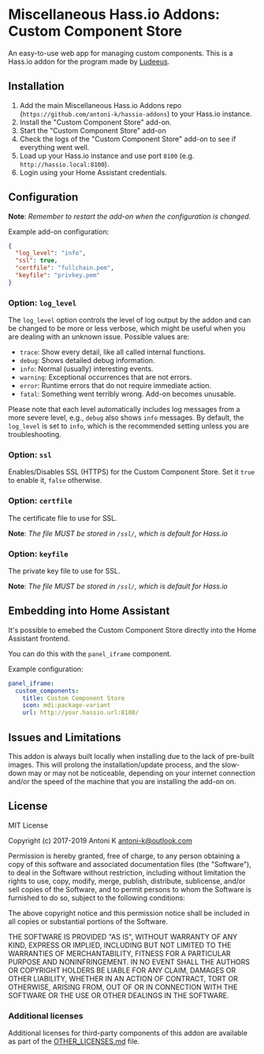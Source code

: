 # Miscellaneous Hass.io Addons: Custom Component Store

An easy-to-use web app for managing custom components. This is a Hass.io addon for the program made by [Ludeeus](https://github.com/ludeeus/custom-component-store).


## Installation

1. Add the main Miscellaneous Hass.io Addons repo (`https://github.com/antoni-k/hassio-addons`) to your Hass.io instance.
2. Install the "Custom Component Store" add-on.
3. Start the "Custom Component Store" add-on
4. Check the logs of the "Custom Component Store" add-on to see if everything went well.
5. Load up your Hass.io instance and use port `8100`
    (e.g. `http://hassio.local:8100`).
6. Login using your Home Assistant credentials.



## Configuration

**Note**: _Remember to restart the add-on when the configuration is changed._

Example add-on configuration:

```json
{
  "log_level": "info",
  "ssl": true,
  "certfile": "fullchain.pem",
  "keyfile": "privkey.pem"
}
```

### Option: `log_level`

The `log_level` option controls the level of log output by the addon and can
be changed to be more or less verbose, which might be useful when you are
dealing with an unknown issue. Possible values are:

- `trace`: Show every detail, like all called internal functions.
- `debug`: Shows detailed debug information.
- `info`: Normal (usually) interesting events.
- `warning`: Exceptional occurrences that are not errors.
- `error`:  Runtime errors that do not require immediate action.
- `fatal`: Something went terribly wrong. Add-on becomes unusable.

Please note that each level automatically includes log messages from a
more severe level, e.g., `debug` also shows `info` messages. By default,
the `log_level` is set to `info`, which is the recommended setting unless
you are troubleshooting.


### Option: `ssl`

Enables/Disables SSL (HTTPS) for the Custom Component Store. Set it `true` to enable it,
`false` otherwise.

### Option: `certfile`

The certificate file to use for SSL.

**Note**: _The file MUST be stored in `/ssl/`, which is default for Hass.io_

### Option: `keyfile`

The private key file to use for SSL.

**Note**: _The file MUST be stored in `/ssl/`, which is default for Hass.io_


## Embedding into Home Assistant

It's possible to emebed the Custom Component Store directly into the Home Assistant frontend.

You can do this with the `panel_iframe` component.

Example configuration:

```yaml
panel_iframe:
  custom_components:
    title: Custom Component Store
    icon: mdi:package-variant
    url: http://your.hassio.url:8100/
```


## Issues and Limitations

This addon is always built locally when installing due to the lack of pre-built images. This will prolong the installation/update process, and the slow-down may or may not be noticeable, depending on your internet connection and/or the speed of the machine that you are installing the add-on on.


## License

MIT License

Copyright (c) 2017-2019 Antoni K <antoni-k@outlook.com>

Permission is hereby granted, free of charge, to any person obtaining a copy
of this software and associated documentation files (the "Software"), to deal
in the Software without restriction, including without limitation the rights
to use, copy, modify, merge, publish, distribute, sublicense, and/or sell
copies of the Software, and to permit persons to whom the Software is
furnished to do so, subject to the following conditions:

The above copyright notice and this permission notice shall be included in all
copies or substantial portions of the Software.

THE SOFTWARE IS PROVIDED "AS IS", WITHOUT WARRANTY OF ANY KIND, EXPRESS OR
IMPLIED, INCLUDING BUT NOT LIMITED TO THE WARRANTIES OF MERCHANTABILITY,
FITNESS FOR A PARTICULAR PURPOSE AND NONINFRINGEMENT. IN NO EVENT SHALL THE
AUTHORS OR COPYRIGHT HOLDERS BE LIABLE FOR ANY CLAIM, DAMAGES OR OTHER
LIABILITY, WHETHER IN AN ACTION OF CONTRACT, TORT OR OTHERWISE, ARISING FROM,
OUT OF OR IN CONNECTION WITH THE SOFTWARE OR THE USE OR OTHER DEALINGS IN THE
SOFTWARE.

### Additional licenses
Additional licenses for third-party components of this addon are available as part of the [OTHER_LICENSES.md](OTHER_LICENSES.md) file.
